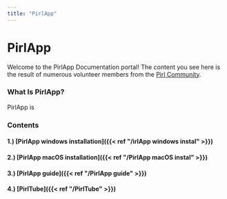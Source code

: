 ```yaml
---
title: "PirlApp"
---
```


# PirlApp

Welcome to the PirlApp Documentation portal!  The content you see here is the result of numerous volunteer members from the [Pirl Community](https://discord.gg/ZSAzcmn).

### What Is PirlApp?

PirlApp is 

### Contents

#### 1.) [PirlApp windows installation]({{< ref "/irlApp windows instal" >}})
#### 2.) [PirlApp macOS installation]({{< ref "/PirlApp macOS instal" >}})
#### 3.) [PirlApp guide]({{< ref "/PirlApp guide" >}})
#### 4.) [PirlTube]({{< ref "/PirlTube" >}})
 

